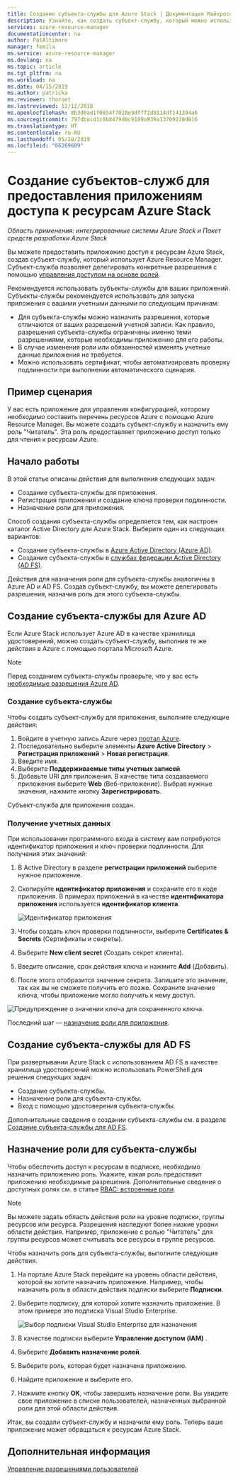 ```yaml
---
title: Создание субъекта-службы для Azure Stack | Документация Майкрософт
description: Узнайте, как создать субъект-службу, который можно использовать в Azure Resource Manager в сочетании с управлением доступом на основе ролей для управления доступом к ресурсам.
services: azure-resource-manager
documentationcenter: na
author: PatAltimore
manager: femila
ms.service: azure-resource-manager
ms.devlang: na
ms.topic: article
ms.tgt_pltfrm: na
ms.workload: na
ms.date: 04/15/2019
ms.author: patricka
ms.reviewer: thoroet
ms.lastreviewed: 12/12/2018
ms.openlocfilehash: 8b3d0ad1f0854f7028e9dfff2d9114df141394a6
ms.sourcegitcommit: 797dbacd1c6b8479d8c9189a939a13709228d816
ms.translationtype: HT
ms.contentlocale: ru-RU
ms.lasthandoff: 05/28/2019
ms.locfileid: "66269609"
---
```

# <a name="create-service-principals-to-give-applications-access-to-azure-stack-resources"></a>Создание субъектов-служб для предоставления приложениям доступа к ресурсам Azure Stack

*Область применения: интегрированные системы Azure Stack и Пакет средств разработки Azure Stack*

Вы можете предоставить приложению доступ к ресурсам Azure Stack, создав субъект-службу, который использует Azure Resource Manager. Субъект-служба позволяет делегировать конкретные разрешения с помощью [управления доступом на основе ролей](azure-stack-manage-permissions.md).

Рекомендуется использовать субъекты-службы для ваших приложений. Субъекты-службы рекомендуется использовать для запуска приложения с вашими учетными данными по следующим причинам:

* Для субъекта-службы можно назначить разрешения, которые отличаются от ваших разрешений учетной записи. Как правило, разрешения субъекта-службы ограничены именно теми разрешениями, которые необходимы приложению для его работы.
* В случае изменения роли или обязанностей изменять учетные данные приложения не требуется.
* Можно использовать сертификат, чтобы автоматизировать проверку подлинности при выполнении автоматического сценария.

## <a name="example-scenario"></a>Пример сценария

У вас есть приложение для управления конфигурацией, которому необходимо составить перечень ресурсов Azure с помощью Azure Resource Manager. Вы можете создать субъект-службу и назначить ему роль "Читатель". Эта роль предоставляет приложению доступ только для чтения к ресурсам Azure.

## <a name="getting-started"></a>Начало работы

В этой статье описаны действия для выполнения следующих задач:

* Создание субъекта-службы для приложения.
* Регистрация приложения и создание ключа проверки подлинности.
* Назначение роли для приложения.

Способ создания субъекта-службы определяется тем, как настроен каталог Active Directory для Azure Stack. Выберите один из следующих вариантов:

* Создание субъекта-службы в [Azure Active Directory (Azure AD)](azure-stack-create-service-principals.md#create-service-principal-for-azure-ad).
* Создание субъекта-службы в [службах федерации Active Directory (AD FS)](azure-stack-create-service-principals.md#create-service-principal-for-ad-fs).

Действия для назначения роли для субъекта-службы аналогичны в Azure AD и AD FS. Создав субъект-службу, вы можете делегировать разрешения, назначив роль для этого субъекта-службы.

## <a name="create-service-principal-for-azure-ad"></a>Создание субъекта-службы для Azure AD

Если Azure Stack использует Azure AD в качестве хранилища удостоверений, можно создать субъект-службу, выполнив те же действия в Azure с помощью портала Microsoft Azure.

> [!NOTE]
> Перед созданием субъекта-службы проверьте, что у вас есть [необходимые разрешения Azure AD](/azure/active-directory/develop/howto-create-service-principal-portal#required-permissions).

### <a name="create-service-principal"></a>Создание субъекта-службы

Чтобы создать субъект-службу для приложения, выполните следующие действия:

1. Войдите в учетную запись Azure через [портал Azure](https://portal.azure.com).
2. Последовательно выберите элементы **Azure Active Directory** > **Регистрация приложений** > **Новая регистрация**.
3. Введите имя.
4. Выберите **Поддерживаемые типы учетных записей**.
5.  Добавьте URI для приложения. В качестве типа создаваемого приложения выберите **Web** (Веб-приложение). Выбрав нужные значения, нажмите кнопку **Зарегистрировать**.

Субъект-служба для приложения создан.

### <a name="get-credentials"></a>Получение учетных данных

При использовании программного входа в систему вам потребуются идентификатор приложения и ключ проверки подлинности. Для получения этих значений:

1. В Active Directory в разделе **регистрации приложений** выберите нужное приложение.

2. Скопируйте **идентификатор приложения** и сохраните его в коде приложения. В примерах приложений в качестве **идентификатора приложения** используется **идентификатор клиента**.

     ![Идентификатор приложения](./media/azure-stack-create-service-principals/image12.png)
3. Чтобы создать ключ проверки подлинности, выберите **Certificates & Secrets** (Сертификаты и секреты).

4. Выберите **New client secret** (Создать секрет клиента).

5. Введите описание, срок действия ключа и нажмите **Add** (Добавить). 

6. После этого отобразится значение секрета. Запишите это значение, так как вы не сможете получить его позже. Сохраните значение ключа, чтобы приложение могло получить к нему доступ.

![Предупреждение о значении ключа для сохраненного ключа.](./media/azure-stack-create-service-principals/image15.png)

Последний шаг — [назначение роли для приложения](azure-stack-create-service-principals.md).

## <a name="create-service-principal-for-ad-fs"></a>Создание субъекта-службы для AD FS

При развертывании Azure Stack с использованием AD FS в качестве хранилища удостоверений можно использовать PowerShell для решения следующих задач:

* Создание субъекта-службы.
* Назначение роли для субъекта-службы.
* Вход с помощью удостоверения субъекта-службы.

Дополнительные сведения о создании субъекта-службы см. в разделе [Создание субъекта-службы для AD FS](../operator/azure-stack-create-service-principals.md#manage-service-principal-for-ad-fs).

## <a name="assign-the-service-principal-to-a-role"></a>Назначение роли для субъекта-службы

Чтобы обеспечить доступ к ресурсам в подписке, необходимо назначить приложению роль. Укажите, какая роль предоставит приложению необходимые разрешения. Дополнительные сведения о доступных ролях см. в статье [RBAC: встроенные роли](/azure/role-based-access-control/built-in-roles).

> [!NOTE]
> Вы можете задать область действия роли на уровне подписки, группы ресурсов или ресурса. Разрешения наследуют более низкие уровни области действия. Например, приложение с ролью "Читатель" для группы ресурсов может считывать все ресурсы в группе ресурсов.

Чтобы назначить роль для субъекта-службы, выполните следующие действия.

1. На портале Azure Stack перейдите на уровень области действия, которой вы хотите назначить приложение. Например, чтобы назначить роль в области действия подписки выберите **Подписки**.

2. Выберите подписку, для которой хотите назначить приложение. В этом примере это подписка Visual Studio Enterprise.

     ![Выбор подписки Visual Studio Enterprise для назначения](./media/azure-stack-create-service-principals/image16.png)

3. В качестве подписки выберите **Управление доступом (IAM)** .

4. Выберите **Добавить назначение ролей**.

5. Выберите роль, которая будет назначена приложению.

6. Найдите приложение и выберите его.

7. Нажмите кнопку **ОК**, чтобы завершить назначение роли. Вы увидите свое приложение в списке пользователей, назначенных выбранной роли для этой области действия.

Итак, вы создали субъект-службу и назначили ему роль. Теперь ваше приложение может обращаться к ресурсам Azure Stack.

## <a name="next-steps"></a>Дополнительная информация

[Управление разрешениями пользователей](azure-stack-manage-permissions.md)
